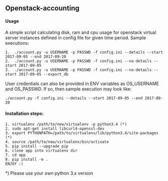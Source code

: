 ## Openstack-accounting

#### Usage

A simple script calculating disk, ram and cpu usage for openstack virtual server instances defined in config file for given time period.
Sample executions:

    1.  ./account.py -u USERNAME -p PASSWD -f config.ini --details --start 2017-09-05 --end 2017-09-20
    2.  ./account.py -u USERNAME -p PASSWD -f config.ini --no-details --start 2017-09-05
    3.  ./account.py -u USERNAME -p PASSWD -f config.ini --no-details --start 2017-09-05 --export_db

User credentials can also be provided in ENV variables as OS_USERNAME and OS_PASSWD. If so, then sample execution may look like:

    ./account.py -f config.ini --details --start 2017-09-05 --end 2017-09-20

#### Installation steps:
    
    1. virtualenv /path/to/new/virtualenv -p python3.4 (*)
    2. sudo apt-get install libcurl4-openssl-dev
    3. export PYTHONPATH=/path/to/virtualenv/lib/python3.4/site-packages (*)
    4. source /path/to/new/virtualenv/bin/activate
    5. pip install --upgrade pip
    6. clone app into virtualenv dir
    7. cd app
    8. pip install -e .
    ENJOY :)

*)  Please use your own python 3.x version

